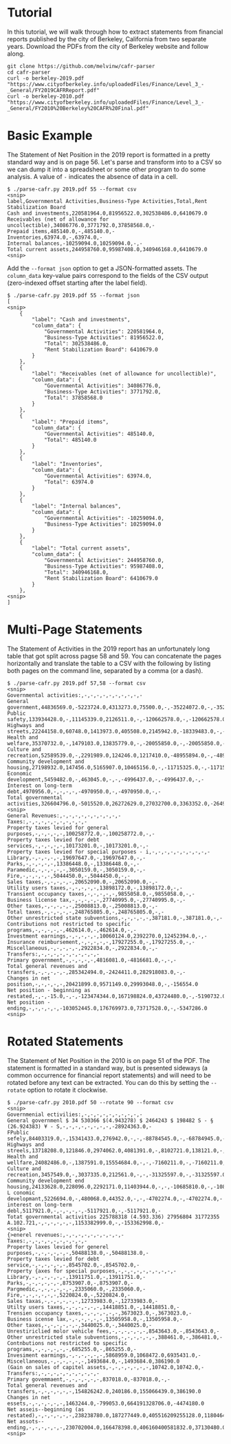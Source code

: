 # Tutorial

In this tutorial, we will walk through how to extract statements from financial reports published by the city of Berkeley, California from two separate years. Download the PDFs from the city of Berkeley website and follow along.
```
git clone https://github.com/melvinw/cafr-parser
cd cafr-parser
curl -o berkeley-2019.pdf "https://www.cityofberkeley.info/uploadedFiles/Finance/Level_3_-_General/FY2019CAFRReport.pdf" 
curl -o berkeley-2010.pdf "https://www.cityofberkeley.info/uploadedFiles/Finance/Level_3_-_General/FY2010%20Berkeley%20CAFR%20Final.pdf"
```

# Basic Example

The Statement of Net Position in the 2019 report is formatted in a pretty standard way and is on page 56. Let's parse and transform into to a CSV so we can dump it into a spreadsheet or some other program to do some analysis. A value of `-` indicates the absence of data in a cell.
```
$ ./parse-cafr.py 2019.pdf 55 --format csv
<snip>
label,Governmental Activities,Business-Type Activities,Total,Rent Stabilization Board
Cash and investments,220581964.0,81956522.0,302538486.0,6410679.0
Receivables (net of allowance for uncollectible),34086776.0,3771792.0,37858568.0,-
Prepaid items,485140.0,-,485140.0,-
Inventories,63974.0,-,63974.0,-
Internal balances,-10259094.0,10259094.0,-,-
Total current assets,244958760.0,95987408.0,340946168.0,6410679.0
<snip>
```

Add the `--format json` option to get a JSON-formatted assets. The `column_data` key-value pairs correspond to the fields of the CSV output (zero-indexed offset starting after the label field).
```
$ ./parse-cafr.py 2019.pdf 55 --format json
[
<snip>
    {
        "label": "Cash and investments",
        "column_data": {
            "Governmental Activities": 220581964.0,
            "Business-Type Activities": 81956522.0,
            "Total": 302538486.0,
            "Rent Stabilization Board": 6410679.0
        }
    },
    {
        "label": "Receivables (net of allowance for uncollectible)",
        "column_data": {
            "Governmental Activities": 34086776.0,
            "Business-Type Activities": 3771792.0,
            "Total": 37858568.0
        }
    },
    {
        "label": "Prepaid items",
        "column_data": {
            "Governmental Activities": 485140.0,
            "Total": 485140.0
        }
    },
    {
        "label": "Inventories",
        "column_data": {
            "Governmental Activities": 63974.0,
            "Total": 63974.0
        }
    },
    {
        "label": "Internal balances",
        "column_data": {
            "Governmental Activities": -10259094.0,
            "Business-Type Activities": 10259094.0
        }
    },
    {
        "label": "Total current assets",
        "column_data": {
            "Governmental Activities": 244958760.0,
            "Business-Type Activities": 95987408.0,
            "Total": 340946168.0,
            "Rent Stabilization Board": 6410679.0
        }
    },
<snip>
]
```

# Multi-Page Statements

The Statement of Activities in the 2019 report has an unfortunately long table that got split across pagse 58 and 59. You can concatenate the pages horizontally and translate the table to a CSV with the following by listing both pages on the command line, separated by a comma (or a dash).
```
$ ./parse-cafr.py 2019.pdf 57,58 --format csv
<snip>
Governmental activities:,-,-,-,-,-,-,-,-,-,-
General government,44836569.0,-5223724.0,4313273.0,75500.0,-,-35224072.0,-,-35224072.0,-,-
Public safety,133934428.0,-,11145339.0,2126511.0,-,-120662578.0,-,-120662578.0,-,-
Highways and streets,22244158.0,60748.0,1413973.0,405508.0,2145942.0,-18339483.0,-,-18339483.0,-,-
Health and welfare,35370732.0,-,1479103.0,13835779.0,-,-20055850.0,-,-20055850.0,-,-
Culture and recreation,52589539.0,-,2291989.0,124246.0,1217410.0,-48955894.0,-,-48955894.0,-,-
Community development and housing,27198932.0,147456.0,5165907.0,10465156.0,-,-11715325.0,-,-11715325.0,-,-
Economic development,5459482.0,-,463045.0,-,-,-4996437.0,-,-4996437.0,-,-
Interest on long-term debt,4970956.0,-,-,-,-,-4970950.0,-,-4970950.0,-,-
Total governmental activities,326604796.0,-5015520.0,26272629.0,27032700.0,3363352.0,-264920595.0,-,-264920595.0,-,-
<snip>
General Revenues:,-,-,-,-,-,-,-,-,-,-
Taxes:,-,-,-,-,-,-,-,-,-,-
Property taxes levied for general purposes,-,-,-,-,-,100258772.0,-,100258772.0,-,-
Property taxes levied for debt services,-,-,-,-,-,10173201.0,-,10173201.0,-,-
Property taxes levied for special purposes - i,-,-,-,-,-,-,-,-,-,-
Library,-,-,-,-,-,19697647.0,-,19697647.0,-,-
Parks,-,-,-,-,-,13386448.0,-,13386448.0,-,-
Paramedic,-,-,-,-,-,3050159.0,-,3050159.0,-,-
Fire,-,-,-,-,-,5044450.0,-,5044450.0,-,-
Sales taxes,-,-,-,-,-,20652090.0,-,20652090.0,-,-
Utility users taxes,-,-,-,-,-,13898172.0,-,13898172.0,-,-
Transient occupancy taxes,-,-,-,-,-,9855058.0,-,9855058.0,-,-
Business license tax,-,-,-,-,-,27740995.0,-,27740995.0,-,-
Other taxes,-,-,-,-,-,25008813.0,-,25008813.0,-,-
Total taxes,-,-,-,-,-,248765805.0,-,248765805.0,-,-
Other unrestricted state subventions,-,-,-,-,-,387181.0,-,387181.0,-,-
Contributions not restricted to specific programs,-,-,-,-,-,462614.0,-,462614.0,-,-
Investment earnings,-,-,-,-,-,10060124.0,2392270.0,12452394.0,-,-
Insurance reimbursement,-,-,-,-,-,17927255.0,-,17927255.0,-,-
Miscellaneous,-,-,-,-,-,2922834.0,-,2922834.0,-,-
Transfers:,-,-,-,-,-,-,-,-,-,-
Primary government,-,-,-,-,-,4816081.0,-4816681.0,-,-,-
Total general revenues and transfers,-,-,-,-,-,285342494.0,-2424411.0,282918083.0,-,-
Changes in net position,-,-,-,-,-,20421899.0,9571149.0,29993048.0,-,-156554.0
Net position - beginning as restated,-,-,-15.0,-,-,-123474344.0,167198824.0,43724480.0,-,-5190732.0
Net position - ending,-,-,-,-,-,-103052445.0,176769973.0,73717528.0,-,-5347286.0
<snip>
```

# Rotated Statements

The Statement of Net Position in the 2010 is on page 51 of the PDF. The statement is formatted in a standard way, but is presented sideways (a common occurrence for financial report statements) and will need to be rotated before any text can be extracted. You can do this by setting the `--rotate` option to rotate it clockwise.
```
$ ./parse-cafr.py 2010.pdf 50 --rotate 90 --format csv
<snip>
Governmenial ectivilies:,-,-,-,-,-,-,-,-,-,-
General governmenl $ 34 530366 $(4.943278) $ 2464243 $ 198482 S - § (26.924383) ¥ - S,-,-,-,-,-,-,-,-,-28924363.0,-
FPublic sefely,84403319.0,-,15341433.0,276942.0,-,-,-88784545.0,-,-68784945.0,-
Highways and streels,13718208.0,121846.0,2974062.0,4081391.0,-,8102721.0,138121.0,-,1318121.0,-
Health and wellfare,24082486.0,-,1387591.0,15554684.0,-,-,-7160211.0,-,-7160211.0,-
Culture and recreation,3457549.0,-,3037335.0,212561.0,-,-,-31325597.0,-,-31325597.0,-
Community development end housing,24133628.0,228096.0,2292171.0,11403944.0,-,-,-10685810.0,-,-10885810.0,-
L conomic developmant,5226694.0,-,480068.0,44352.0,-,-,-4702274.0,-,-4702274.0,-
interest on long-term debl,5117921.0,-,-,-,-,-,-5117921.0,-,-5117921.0,-
Totat governmental activitios 225788318 (4.593.336) 27956804 31772355 A.102.721,-,-,-,-,-,-,1153382999.0,-,-153362998.0,-
<snip>
{>enerel revenues:,-,-,-,-,-,-,-,-,-,-
Taxes:,-,-,-,-,-,-,-,-,-,-
Property laxes levied for generel purposes,-,-,-,-,-,-,50488138.0,-,50488138.0,-
Property taxes levied for debt service,-,-,-,-,-,-,8545702.0,-,8545702.0,-
Property {axes for special purposes,-,-,-,-,-,-,-,-,-,-
Library,-,-,-,-,-,-,13911751.0,-,13911751.0,-
Parks,-,-,-,-,-,-,8753907.0,-,8753907.0,-
Pargmedic,-,-,-,-,-,-,2335060.0,-,2335060.0,-
Fire,-,-,-,-,-,-,5220824.0,-,5220824.0,-
Sales taxas,-,-,-,-,-,-,12733983.0,-,12733983.0,-
Utilty users taxes,-,-,-,-,-,-,14418851.0,-,14418851.0,-
Trensien occupancy taxes,-,-,-,-,-,-,3673023.0,-,3673023.0,-
Business icense lax,-,-,-,-,-,-,13505958.0,-,13505958.0,-
Other taxes,-,-,-,-,-,-,3440025.0,-,3440025.0,-
Unrestiriclied molor vehicle fees,-,-,-,-,-,-,8543643.0,-,8543643.0,-
Other unrestricted stale subventions,-,-,-,-,-,-,388461.0,-,386481.0,-
Contnbutions not restricted to specific programs,-,-,-,-,-,-,685255.0,-,865255.0,-
Invesiment earmings,-,-,-,-,-,-,5868959.0,1068472.0,6935431.0,-
Miscellaneous,-,-,-,-,-,-,1493684.0,-,1493684.0,386190.0
(Gain on sales of capitel assets,-,-,-,-,-,-,-,10742.0,10742.0,-
Transfers:,-,-,-,-,-,-,-,-,-,-
Primary govemmaent,-,-,-,-,-,-,837018.0,-837018.0,-,-
Total general revenues and transfers,-,-,-,-,-,-,154826242.0,240186.0,155066439.0,386190.0
Changes in net essets,-,-,-,-,-,-,1463244.0,-799053.0,664191328706.0,-4474180.0
Net asseis--beginning (as restated),-,-,-,-,-,-,238238780.0,187277449.0,405516209255128.0,11804640.0
Net assots--ending,-,-,-,-,-,-,230702004.0,166478398.0,406160400581832.0,37130480.0
<snip>
```
